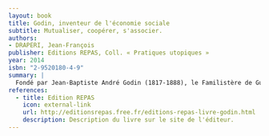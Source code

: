 ```yaml
---
layout: book
title: Godin, inventeur de l'économie sociale
subtitle: Mutualiser, coopérer, s'associer.
authors:
- DRAPERI, Jean-François
publisher: Editions REPAS, Coll. « Pratiques utopiques »
year: 2014
isbn: "2-9520180-4-9"
summary: |
  Fondé par Jean-Baptiste André Godin (1817-1888), le Familistère de Guise (1870-1968) apparaît aujourd'hui comme l'un des modèles les plus aboutis d'une alternative à l'entreprise capitaliste. L'objet de ce livre est de montrer qu'à travers cette formidable aventure. Godin prouve qu'il est possible de permettre à chacun de bien vivre, dans un habitat confortable et par un travail digne, où il est respecté, sans passer par la violence et sans appauvrir quiconque. En concevant cette coopérative d'habitat, de production et de consommation et cet ensemble de mutuelles et d'associations qu'est le Familistère, Godin s'inscrit en rupture aussi bien avec le père de l'organisation scientifique du travail, F. W. Taylor, qu'avec la critique du capitalisme formulée par K. Marx. Ce livre démontre qu'on peut considérer Godin comme l'un des fondateurs de l'économie sociale et sans doute le plus moderne d'entre eux.
references:
  - title: Edition REPAS
    icon: external-link
    url: http://editionsrepas.free.fr/editions-repas-livre-godin.html
    description: Description du livre sur le site de l'éditeur.
---
```


